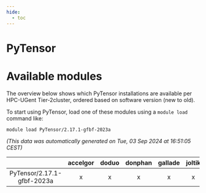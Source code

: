```yaml
---
hide:
  - toc
---
```


PyTensor
========

# Available modules


The overview below shows which PyTensor installations are available per HPC-UGent Tier-2cluster, ordered based on software version (new to old).

To start using PyTensor, load one of these modules using a `module load` command like:

```shell
module load PyTensor/2.17.1-gfbf-2023a
```

*(This data was automatically generated on Tue, 03 Sep 2024 at 16:51:05 CEST)*  

| |accelgor|doduo|donphan|gallade|joltik|shinx|skitty|
| :---: | :---: | :---: | :---: | :---: | :---: | :---: | :---: |
|PyTensor/2.17.1-gfbf-2023a|x|x|x|x|x|x|x|

